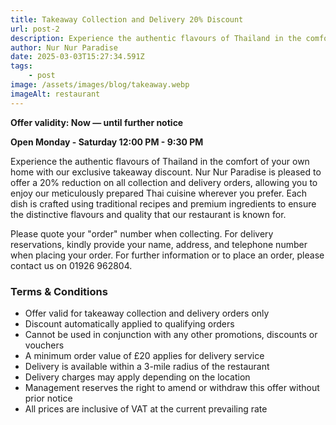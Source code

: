 ```yaml
---
title: Takeaway Collection and Delivery 20% Discount
url: post-2
description: Experience the authentic flavours of Thailand in the comfort of your own home with our exclusive takeaway discount.
author: Nur Nur Paradise
date: 2025-03-03T15:27:34.591Z
tags:
    - post
image: /assets/images/blog/takeaway.webp
imageAlt: restaurant
---
```


**Offer validity: Now — until further notice**

**Open Monday - Saturday 12:00 PM - 9:30 PM**

Experience the authentic flavours of Thailand in the comfort of your own home with our exclusive takeaway discount. Nur Nur Paradise is pleased to offer a 20% reduction on all collection and delivery orders, allowing you to enjoy our meticulously prepared Thai cuisine wherever you prefer. Each dish is crafted using traditional recipes and premium ingredients to ensure the distinctive flavours and quality that our restaurant is known for.

Please quote your "order" number when collecting. For delivery reservations, kindly provide your name, address, and telephone number when placing your order. For further information or to place an order, please contact us on 01926 962804.

### Terms & Conditions

- Offer valid for takeaway collection and delivery orders only
- Discount automatically applied to qualifying orders
- Cannot be used in conjunction with any other promotions, discounts or vouchers
- A minimum order value of £20 applies for delivery service
- Delivery is available within a 3-mile radius of the restaurant
- Delivery charges may apply depending on the location
- Management reserves the right to amend or withdraw this offer without prior notice
- All prices are inclusive of VAT at the current prevailing rate



